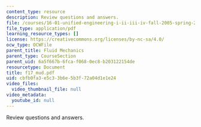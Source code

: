 ```yaml
---
content_type: resource
description: Review questions and answers.
file: /courses/16-01-unified-engineering-i-ii-iii-iv-fall-2005-spring-2006/cbfb0fa3e5c33b6e5b3f72a04d1e1e24_f17_mud.pdf
file_type: application/pdf
learning_resource_types: []
license: https://creativecommons.org/licenses/by-nc-sa/4.0/
ocw_type: OCWFile
parent_title: Fluid Mechanics
parent_type: CourseSection
parent_uid: 6a5f667b-6fca-f068-0ec8-b203122154de
resourcetype: Document
title: f17_mud.pdf
uid: cbfb0fa3-e5c3-3b6e-5b3f-72a04d1e1e24
video_files:
  video_thumbnail_file: null
video_metadata:
  youtube_id: null
---
```

Review questions and answers.